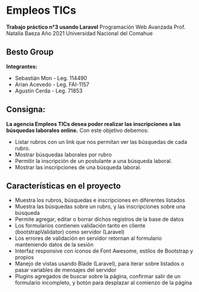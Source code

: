 # Empleos TICs

**Trabajo práctico n°3 usando Laravel**
Programación Web Avanzada
Prof. Natalia Baeza
Año 2021
Universidad Nacional del Comahue

## Besto Group
**Integrantes:**
- Sebastián Mon - Leg. 114490
- Arian Acevedo - Leg. FAI-1157
- Agustín Cerda - Leg. 71853

## Consigna:
**La agencia Empleos TICs desea poder realizar las inscripciones a las búsquedas laborales online.**
Con este objetivo debemos:
- Listar rubros con un link que nos permitan ver las búsquedas de cada rubro.
- Mostrar búsquedas laborales por rubro
- Permitir la inscripción de un postulante a una búsqueda laboral.
- Mostrar las inscripciones de una búsqueda laboral.

## Características en el proyecto
- Muestra los rubros, búsquedas e inscripciones en diferentes listados
- Muestra las búsquedas sobre un rubro, y las inscripciones sobre una búsqueda
- Permite agregar, editar o borrar dichos registros de la base de datos
- Los formularios contienen validación tanto en cliente (bootstrapValidator) como servidor (Laravel)
- Los errores de validación en servidor retornan al formulario manteniendo datos de la sesión
- Interfaz responsive con íconos de Font Awesome, estilos de Bootstrap y propios
- Manejo de vistas usando Blade (Laravel), para iterar sobre listados o pasar variables de mensajes del servidor
- Plugins agregados de buscar sobre la página, confirmar salir de un formulario incompleto, y botón para desplazar al comienzo de la página

